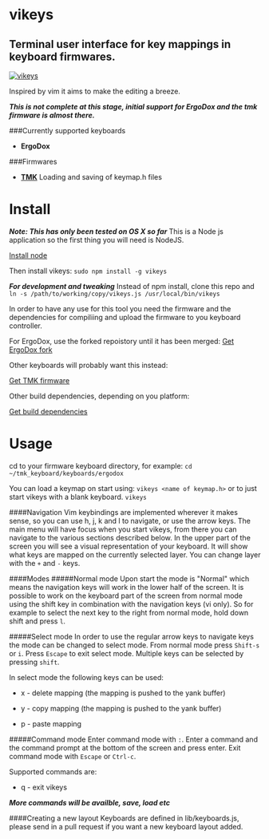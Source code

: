 vikeys
======

## Terminal user interface for key mappings in keyboard firmwares.

[![vikeys](https://github.com/cjne/vikeys/raw/master/img/vikeys.png)](#features)


Inspired by vim it aims to make the editing a breeze.

***This is not complete at this stage, initial support for ErgoDox and the tmk firmware is almost there.***

###Currently supported keyboards
*  **ErgoDox** 

###Firmwares
*  [**TMK**](https://github.com/tmk/tmk_keyboard) Loading and saving of keymap.h files

Install
=======

***Note: This has only been tested on OS X so far***
This is a Node js application so the first thing you will need is NodeJS.

[Install node](http://nodejs.com)

Then install vikeys: `sudo npm install -g vikeys`

***For development and tweaking***
Instead of npm install, clone this repo and `ln -s /path/to/working/copy/vikeys.js /usr/local/bin/vikeys`


In order to have any use for this tool you need the firmware and the dependencies for compiliing and upload the firmware to you keyboard controller.

For ErgoDox, use the forked repoistory until it has been merged:
[Get ErgoDox fork](https://github.com/cub-uanic/tmk_keyboard/tree/cub_layout)

Other keyboards will probably want this instead:

[Get TMK firmware](https://github.com/tmk/tmk_keyboard)

Other build dependencies, depending on you platform:

[Get build dependencies](https://github.com/tmk/tmk_keyboard/blob/master/doc/build.md)


Usage
=====
cd to your firmware keyboard directory, for example:
`cd ~/tmk_keyboard/keyboards/ergodox`

You can load a keymap on start using:
`vikeys <name of keymap.h>`
or to just start vikeys with a blank keyboard.
`vikeys`

####Navigation
Vim keybindings are implemented wherever it makes sense, so you can use h, j, k and l to navigate, or use the arrow keys.
The main menu will have focus when you start vikeys, from there you can navigate to the various sections described below.
In the upper part of the screen you will see a visual representation of your keyboard. It will show what keys are mapped on the currently selected layer. You can change layer with the `+` and `-` keys.

####Modes
#####Normal mode
Upon start the mode is "Normal" which means the navigation keys will work in the lower half of the screen. It is possible to work on the keyboard part of the screen from normal mode using the shift key in combination with the navigation keys (vi only). So for example to select the next key to the right from normal mode, hold down shift and press `l`.

#####Select mode
In order to use the regular arrow keys to navigate keys the mode can be changed to select mode. From normal mode press `Shift-s` or `i`. Press `Escape` to exit select mode. 
Multiple keys can be selected by pressing `shift`. 

In select mode the following keys can be used: 

* x - delete mapping (the mapping is pushed to the yank buffer)

* y - copy mapping (the mapping is pushed to the yank buffer)

* p - paste mapping 

#####Command mode
Enter command mode with `:`. Enter a command and the command prompt at the bottom of the screen and press enter. Exit command mode with `Escape` or `Ctrl-c`.

Supported commands are: 
* q - exit vikeys

***More commands will be availble, save, load etc***


####Creating a new layout
Keyboards are defined in lib/keyboards.js, please send in a pull request if you want a new keyboard layout added.

